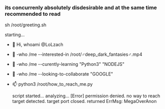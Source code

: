 ### its concurrenly absolutely disdesirable and at the same time recommended to read ###

sh /root/greeting.sh

  starting...

  - 👋 Hi, whoami @LoLzach
  - 👀 -who /me --interested-in /root/♂deep_dark_fantasies♂.mp4
  - 🌱 -who /me --curently-learning "Python3" "NODEJS"
  - 💞️ -who /me --looking-to-collaborate "GOOGLE"
    
- 📫 python3 /root/how_to_reach_me.py

  script started...
  analyzing...
  [Error] permission denied. no way to reach target detected. target port closed.
  returned ErrMsg: MegaOverAnon
